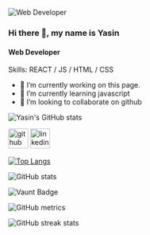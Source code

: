 
![Web Developer](https://i.ibb.co/ccv4tVr/github-on-the-hunt-for-a-new-diversity-lead-developers-techworld-github-universe-png-800-450.png)



### Hi there 👋, my name is Yasin
#### Web Developer



Skills:  REACT / JS / HTML / CSS

- 🔭 I’m currently working on this page. 
- 🌱 I’m currently learning javascript 
- 👯 I’m looking to collaborate on github 

![Yasin's GitHub stats](https://github-readme-stats.vercel.app/api?username=yasin-hasan2&show_icons=true&theme=transparent)

[<img src='https://cdn.jsdelivr.net/npm/simple-icons@3.0.1/icons/github.svg' alt='github' height='40'>](https://github.com/https://github.com/yasin-hasan2)  [<img src='https://cdn.jsdelivr.net/npm/simple-icons@3.0.1/icons/linkedin.svg' alt='linkedin' height='40'>](https://www.linkedin.com/in/https://www.linkedin.com/in/yasin-hasan-05a16425a//)  

[![Top Langs](https://github-readme-stats.vercel.app/api/top-langs/?username=https://github.com/yasin-hasan2)](https://github.com/anuraghazra/github-readme-stats)

![GitHub stats](https://github-readme-stats.vercel.app/api?username=https://github.com/yasin-hasan2&show_icons=true)  

![Vaunt Badge](https://api.vaunt.dev/v1/github/entities/https://github.com/yasin-hasan2/contributions?format=svg&private=false)  

![GitHub metrics](https://metrics.lecoq.io/https://github.com/yasin-hasan2)  

![GitHub streak stats](https://streak-stats.demolab.com/?user=https://github.com/yasin-hasan2)  


